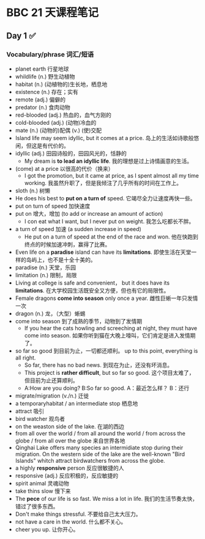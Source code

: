 # BBC 21 天课程笔记

## Day 1 ✅

### Vocabulary/phrase 词汇/短语

- planet earth 行星地球
- whildlife (n.) 野生动植物
- habitat (n.) (动植物的)生长地，栖息地
- existence (n.) 存在；实有
- remote (adj.) 偏僻的
- predator (n.) 食肉动物
- red-blooded (adj.) 热血的，血气方刚的
- cold-blooded (adj.) (动物)冷血的
- mate (n.) (动物的)配偶 (v.) (使)交配
- Island life may seem idyllic, but it comes at a price. 岛上的生活如诗歌般悠闲，但这是有代价的。
- idyllic (adj.) 田园诗般的，田园风光的，恬静的
  - My dream is **to lead an idyllic life**. 我的理想是过上诗情画意的生活。
- (come) at a price 以很高的代价（换来）
  - I got the promotion, but it came at price, as I spent almost all my time working. 我虽然升职了，但是我倾注了几乎所有的时间在工作上。
- sloth (n.) 树懒
- He does his best to **put on** **a turn of** speed. 它竭尽全力让速度再快一些。
- put on turn of speed 加快速度
- put on 增大，增加 (to add or increase an amount of action)
  - I con eat what I want, but I never put on weight. 我怎么吃都长不胖。
- a turn of speed 加速 (a sudden increase in speed)
  - He put on a turn of speed at the end of the race and won. 他在快跑到终点的时候加速冲刺，赢得了比赛。
- Even life on a **paradise** island can have its **limitations**. 即使生活在天堂一样的岛屿上，也不是十全十美的。
- paradise (n.) 天堂，乐园
- limitation (n.) 限制，局限
- Living at college is safe and convenient， but it does have its **limitations**. 在大学校园生活既安全又方便，但也有它的局限性。
- Female dragons **come into season** only once a year. 雌性巨蜥一年只发情一次
- dragon (n.) 龙，（大型）蜥蜴
- come into season 到了成熟的季节，动物到了发情期
  - If you hear the cats howling and screeching at night, they must have come into season. 如果你听到猫在大晚上嚎叫，它们肯定是进入发情期了。
- so far so good 到目前为止，一切都还顺利。 up to this point, everything is all right.
  - So far, there has no bad news. 到现在为止，还没有坏消息。
  - This project is **rather difficult**, but so far so good. 这个项目太难了，但目前为止还算顺利。
  - A:How are you doing? B:So far so good. A：最近怎么样？ B：还行
- migrate/migration (v./n.) 迁徙
- a temporaryhabitat / an intermediate stop 栖息地
- attract 吸引
- bird watcher 观鸟者
- on the weaston side of the lake. 在湖的西边
- from all over the world / from all around the world / from across the globe / from all over the globe 来自世界各地
- Qinghai Lake offers many species an intermidiate stop during their migration. On the western side of the lake are the well-known "Bird Islands" whitch attract birdwatchers from across the globe.
- a highly **responsive** person 反应很敏捷的人
- responsive (adj.) 反应积极的，反应敏捷的
- spirit animal 灵魂动物
- take thins slow 慢下来
- The **pece** of our life is so fast. We miss a lot in life. 我们的生活节奏太快，错过了很多东西。
- Don't make things stressful. 不要给自己太大压力。
- not have a care in the world. 什么都不关心。
- cheer you up. 让你开心。
